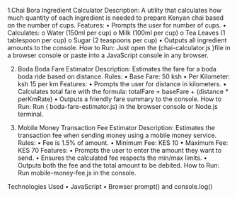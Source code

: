 1.Chai Bora Ingredient Calculator 
Description:
A utility that calculates how much quantity of each ingredient is needed to prepare Kenyan chai based on the number of cups.
Features:
•	Prompts the user for number of cups.
•	Calculates:
o	Water (150ml per cup)
o	Milk (100ml per cup)
o	Tea Leaves (1 tablespoon per cup)
o	Sugar (2 teaspoons per cup)
•	Outputs all ingredient amounts to the console.
How to Run:
Just open the (chai-calculator.js )file in a browser console or paste into a JavaScript console in any browser.

2. Boda Boda Fare Estimator 
Description:
Estimates the fare for a boda boda ride based on distance.
Rules:
•	Base Fare: 50 ksh
•	Per Kilometer: ksh 15 per km
Features:
•	Prompts the user for distance in kilometers.
•	Calculates total fare with the formula:
totalFare = baseFare + (distance * perKmRate)
•	Outputs a friendly fare summary to the console.
How to Run:
Run ( boda-fare-estimator.js) in the browser console or Node.js terminal.

3. Mobile Money Transaction Fee Estimator 
Description:
Estimates the transaction fee when sending money using a mobile money service.
Rules:
•	Fee is 1.5% of amount.
•	Minimum Fee: KES 10
•	Maximum Fee: KES 70
Features:
•	Prompts the user to enter the amount they want to send.
•	Ensures the calculated fee respects the min/max limits.
•	Outputs both the fee and the total amount to be debited.
How to Run:
Run mobile-money-fee.js in the console.

Technologies Used
•	JavaScript 
•	Browser prompt() and console.log()

 


